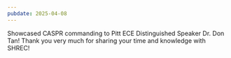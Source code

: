```yaml
---
pubdate: 2025-04-08
---
```


Showcased CASPR commanding to Pitt ECE Distinguished Speaker Dr. Don Tan!  Thank you very much for sharing your time and knowledge with SHREC!
